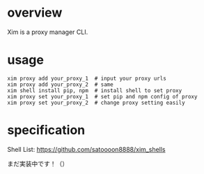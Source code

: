 # overview
Xim is a proxy manager CLI.  

# usage
```shell script
xim proxy add your_proxy_1  # input your proxy urls
xim proxy add your_proxy_2  # same
xim shell install pip, npm  # install shell to set proxy
xim proxy set your_proxy_1  # set pip and npm config of proxy
xim proxy set your_proxy_2  # change proxy setting easily
```

# specification
Shell List: https://github.com/satoooon8888/xim_shells

まだ実装中です！（）